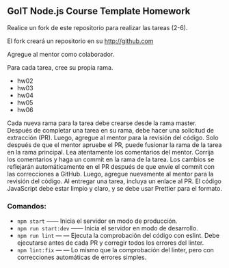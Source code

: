 ## GoIT Node.js Course Template Homework
Realice un fork de este repositorio para realizar las tareas (2-6).

El fork creará un repositorio en su http://github.com

Agregue al mentor como colaborador.

Para cada tarea, cree su propia rama.
- hw02
- hw03 
- hw04
- hw05
- hw06
  
Cada nueva rama para la tarea debe crearse desde la rama master.
Después de completar una tarea en su rama, debe hacer una solicitud de extracción (PR). Luego, agregue al mentor para la revisión del código. Solo después de que el mentor apruebe el PR, puede fusionar la rama de la tarea en la rama principal.
Lea atentamente los comentarios del mentor. Corrija los comentarios y haga un commit en la rama de la tarea. Los cambios se reflejarán automáticamente en el PR después de que envíe el commit con las correcciones a GitHub. Luego, agregue nuevamente al mentor para la revisión del código.
Al entregar una tarea, incluya un enlace al PR.
El código JavaScript debe estar limpio y claro, y se debe usar Prettier para el formato.
### Comandos:
- `npm start` &mdash;— Inicia el servidor en modo de producción.
- `npm run start:dev` &mdash;— Inicia el servidor en modo de desarrollo.
- `npm run lint` &mdash; — Ejecuta la comprobación del código con eslint. Debe ejecutarse antes de cada PR y corregir todos los errores del linter.
- `npm lint:fix` &mdash; — Lo mismo que la comprobación del linter, pero con correcciones automáticas de errores simples.
